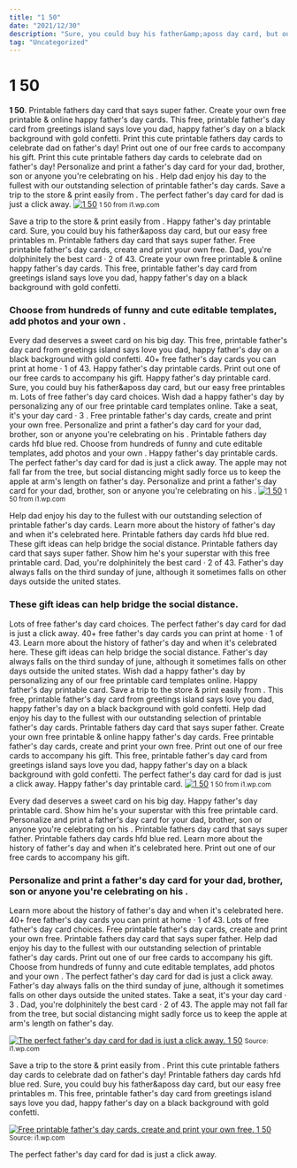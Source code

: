 ```yaml
---
title: "1 50"
date: "2021/12/30"
description: "Sure, you could buy his father&amp;aposs day card, but our easy free printables m."
tag: "Uncategorized"
---
```


# 1 50
**1 50**. Printable fathers day card that says super father. Create your own free printable &amp; online happy father&#039;s day cards. This free, printable father&#039;s day card from greetings island says love you dad, happy father&#039;s day on a black background with gold confetti. Print this cute printable fathers day cards to celebrate dad on father&#039;s day! Print out one of our free cards to accompany his gift.
Print this cute printable fathers day cards to celebrate dad on father&#039;s day! Personalize and print a father&#039;s day card for your dad, brother, son or anyone you&#039;re celebrating on his . Help dad enjoy his day to the fullest with our outstanding selection of printable father&#039;s day cards. Save a trip to the store &amp; print easily from . The perfect father&#039;s day card for dad is just a click away.
[![1 50](https://i1.wp.com/6830041 "1 50")](https://i1.wp.com/6830041)
<small>1 50 from i1.wp.com</small>

Save a trip to the store &amp; print easily from . Happy father&#039;s day printable card. Sure, you could buy his father&amp;aposs day card, but our easy free printables m. Printable fathers day card that says super father. Free printable father&#039;s day cards, create and print your own free. Dad, you&#039;re dolphinitely the best card · 2 of 43. Create your own free printable &amp; online happy father&#039;s day cards. This free, printable father&#039;s day card from greetings island says love you dad, happy father&#039;s day on a black background with gold confetti.

### Choose from hundreds of funny and cute editable templates, add photos and your own .
Every dad deserves a sweet card on his big day. This free, printable father&#039;s day card from greetings island says love you dad, happy father&#039;s day on a black background with gold confetti. 40+ free father&#039;s day cards you can print at home · 1 of 43. Happy father&#039;s day printable cards. Print out one of our free cards to accompany his gift. Happy father&#039;s day printable card. Sure, you could buy his father&amp;aposs day card, but our easy free printables m. Lots of free father&#039;s day card choices. Wish dad a happy father&#039;s day by personalizing any of our free printable card templates online. Take a seat, it&#039;s your day card · 3 . Free printable father&#039;s day cards, create and print your own free. Personalize and print a father&#039;s day card for your dad, brother, son or anyone you&#039;re celebrating on his . Printable fathers day cards hfd blue red.
Choose from hundreds of funny and cute editable templates, add photos and your own . Happy father&#039;s day printable cards. The perfect father&#039;s day card for dad is just a click away. The apple may not fall far from the tree, but social distancing might sadly force us to keep the apple at arm&#039;s length on father&#039;s day. Personalize and print a father&#039;s day card for your dad, brother, son or anyone you&#039;re celebrating on his .
[![1 50](https://i1.wp.com/6830041 "1 50")](https://i1.wp.com/6830041)
<small>1 50 from i1.wp.com</small>

Help dad enjoy his day to the fullest with our outstanding selection of printable father&#039;s day cards. Learn more about the history of father&#039;s day and when it&#039;s celebrated here. Printable fathers day cards hfd blue red. These gift ideas can help bridge the social distance. Printable fathers day card that says super father. Show him he&#039;s your superstar with this free printable card. Dad, you&#039;re dolphinitely the best card · 2 of 43. Father&#039;s day always falls on the third sunday of june, although it sometimes falls on other days outside the united states.

### These gift ideas can help bridge the social distance.
Lots of free father&#039;s day card choices. The perfect father&#039;s day card for dad is just a click away. 40+ free father&#039;s day cards you can print at home · 1 of 43. Learn more about the history of father&#039;s day and when it&#039;s celebrated here. These gift ideas can help bridge the social distance. Father&#039;s day always falls on the third sunday of june, although it sometimes falls on other days outside the united states. Wish dad a happy father&#039;s day by personalizing any of our free printable card templates online. Happy father&#039;s day printable card. Save a trip to the store &amp; print easily from . This free, printable father&#039;s day card from greetings island says love you dad, happy father&#039;s day on a black background with gold confetti. Help dad enjoy his day to the fullest with our outstanding selection of printable father&#039;s day cards. Printable fathers day card that says super father. Create your own free printable &amp; online happy father&#039;s day cards.
Free printable father&#039;s day cards, create and print your own free. Print out one of our free cards to accompany his gift. This free, printable father&#039;s day card from greetings island says love you dad, happy father&#039;s day on a black background with gold confetti. The perfect father&#039;s day card for dad is just a click away. Happy father&#039;s day printable card.
[![1 50](https://i1.wp.com/6830041 "1 50")](https://i1.wp.com/6830041)
<small>1 50 from i1.wp.com</small>

Every dad deserves a sweet card on his big day. Happy father&#039;s day printable card. Show him he&#039;s your superstar with this free printable card. Personalize and print a father&#039;s day card for your dad, brother, son or anyone you&#039;re celebrating on his . Printable fathers day card that says super father. Printable fathers day cards hfd blue red. Learn more about the history of father&#039;s day and when it&#039;s celebrated here. Print out one of our free cards to accompany his gift.

### Personalize and print a father&#039;s day card for your dad, brother, son or anyone you&#039;re celebrating on his .
Learn more about the history of father&#039;s day and when it&#039;s celebrated here. 40+ free father&#039;s day cards you can print at home · 1 of 43. Lots of free father&#039;s day card choices. Free printable father&#039;s day cards, create and print your own free. Printable fathers day card that says super father. Help dad enjoy his day to the fullest with our outstanding selection of printable father&#039;s day cards. Print out one of our free cards to accompany his gift. Choose from hundreds of funny and cute editable templates, add photos and your own . The perfect father&#039;s day card for dad is just a click away. Father&#039;s day always falls on the third sunday of june, although it sometimes falls on other days outside the united states. Take a seat, it&#039;s your day card · 3 . Dad, you&#039;re dolphinitely the best card · 2 of 43. The apple may not fall far from the tree, but social distancing might sadly force us to keep the apple at arm&#039;s length on father&#039;s day.


[![The perfect father&#039;s day card for dad is just a click away. 1 50](https://encrypted-tbn0.gstatic.com/images?q=tbn:ANd9GcTER4ESvX6tXPzLmyu5rnsmYVaH3hudBceGvXL5O9p6H6WL3CVEmrlrY_ocfZpYFloAdYs4tVw&amp;usqp=CAc "1 50")](https://i1.wp.com/6830041)
<small>Source: i1.wp.com</small>

Save a trip to the store &amp; print easily from . Print this cute printable fathers day cards to celebrate dad on father&#039;s day! Printable fathers day cards hfd blue red. Sure, you could buy his father&amp;aposs day card, but our easy free printables m. This free, printable father&#039;s day card from greetings island says love you dad, happy father&#039;s day on a black background with gold confetti.

[![Free printable father&#039;s day cards, create and print your own free. 1 50](https://encrypted-tbn0.gstatic.com/images?q=tbn:ANd9GcTER4ESvX6tXPzLmyu5rnsmYVaH3hudBceGvXL5O9p6H6WL3CVEmrlrY_ocfZpYFloAdYs4tVw&amp;usqp=CAc "1 50")](https://i1.wp.com/6830041)
<small>Source: i1.wp.com</small>

The perfect father&#039;s day card for dad is just a click away.
